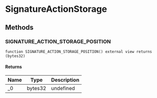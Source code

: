 # SignatureActionStorage









## Methods

### SIGNATURE_ACTION_STORAGE_POSITION

```solidity
function SIGNATURE_ACTION_STORAGE_POSITION() external view returns (bytes32)
```






#### Returns

| Name | Type | Description |
|---|---|---|
| _0 | bytes32 | undefined |




